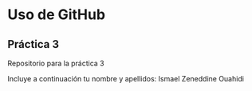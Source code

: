 # Uso de GitHub
## Práctica 3
Repositorio para la práctica 3

Incluye a continuación tu nombre y apellidos: Ismael Zeneddine Ouahidi
